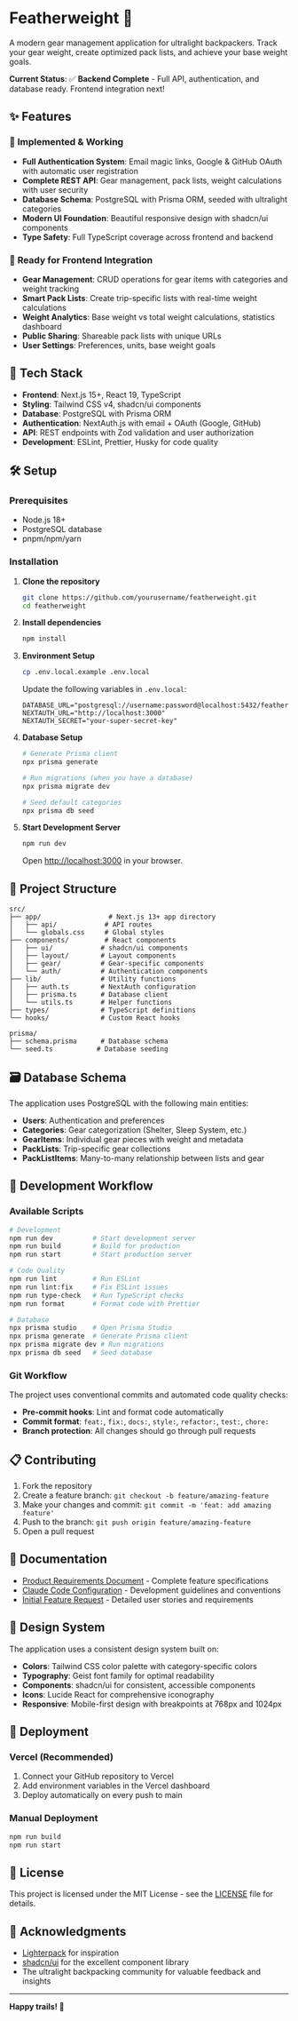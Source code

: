 # Featherweight 🎒

A modern gear management application for ultralight backpackers. Track your gear weight, create optimized pack lists, and achieve your base weight goals.

**Current Status**: ✅ **Backend Complete** - Full API, authentication, and database ready. Frontend integration next!

## ✨ Features

### 🎯 **Implemented & Working**

- **Full Authentication System**: Email magic links, Google & GitHub OAuth with automatic user registration
- **Complete REST API**: Gear management, pack lists, weight calculations with user security
- **Database Schema**: PostgreSQL with Prisma ORM, seeded with ultralight categories
- **Modern UI Foundation**: Beautiful responsive design with shadcn/ui components
- **Type Safety**: Full TypeScript coverage across frontend and backend

### 🔄 **Ready for Frontend Integration**

- **Gear Management**: CRUD operations for gear items with categories and weight tracking
- **Smart Pack Lists**: Create trip-specific lists with real-time weight calculations
- **Weight Analytics**: Base weight vs total weight calculations, statistics dashboard
- **Public Sharing**: Shareable pack lists with unique URLs
- **User Settings**: Preferences, units, base weight goals

## 🚀 Tech Stack

- **Frontend**: Next.js 15+, React 19, TypeScript
- **Styling**: Tailwind CSS v4, shadcn/ui components
- **Database**: PostgreSQL with Prisma ORM
- **Authentication**: NextAuth.js with email + OAuth (Google, GitHub)
- **API**: REST endpoints with Zod validation and user authorization
- **Development**: ESLint, Prettier, Husky for code quality

## 🛠️ Setup

### Prerequisites

- Node.js 18+
- PostgreSQL database
- pnpm/npm/yarn

### Installation

1. **Clone the repository**

   ```bash
   git clone https://github.com/yourusername/featherweight.git
   cd featherweight
   ```

2. **Install dependencies**

   ```bash
   npm install
   ```

3. **Environment Setup**

   ```bash
   cp .env.local.example .env.local
   ```

   Update the following variables in `.env.local`:

   ```env
   DATABASE_URL="postgresql://username:password@localhost:5432/featherweight_dev"
   NEXTAUTH_URL="http://localhost:3000"
   NEXTAUTH_SECRET="your-super-secret-key"
   ```

4. **Database Setup**

   ```bash
   # Generate Prisma client
   npx prisma generate

   # Run migrations (when you have a database)
   npx prisma migrate dev

   # Seed default categories
   npx prisma db seed
   ```

5. **Start Development Server**

   ```bash
   npm run dev
   ```

   Open [http://localhost:3000](http://localhost:3000) in your browser.

## 📁 Project Structure

```
src/
├── app/                 # Next.js 13+ app directory
│   ├── api/            # API routes
│   └── globals.css     # Global styles
├── components/         # React components
│   ├── ui/            # shadcn/ui components
│   ├── layout/        # Layout components
│   ├── gear/          # Gear-specific components
│   └── auth/          # Authentication components
├── lib/               # Utility functions
│   ├── auth.ts        # NextAuth configuration
│   ├── prisma.ts      # Database client
│   └── utils.ts       # Helper functions
├── types/             # TypeScript definitions
└── hooks/             # Custom React hooks

prisma/
├── schema.prisma      # Database schema
└── seed.ts           # Database seeding
```

## 🗃️ Database Schema

The application uses PostgreSQL with the following main entities:

- **Users**: Authentication and preferences
- **Categories**: Gear categorization (Shelter, Sleep System, etc.)
- **GearItems**: Individual gear pieces with weight and metadata
- **PackLists**: Trip-specific gear collections
- **PackListItems**: Many-to-many relationship between lists and gear

## 🎯 Development Workflow

### Available Scripts

```bash
# Development
npm run dev          # Start development server
npm run build        # Build for production
npm run start        # Start production server

# Code Quality
npm run lint         # Run ESLint
npm run lint:fix     # Fix ESLint issues
npm run type-check   # Run TypeScript checks
npm run format       # Format code with Prettier

# Database
npx prisma studio    # Open Prisma Studio
npx prisma generate  # Generate Prisma client
npx prisma migrate dev # Run migrations
npx prisma db seed   # Seed database
```

### Git Workflow

The project uses conventional commits and automated code quality checks:

- **Pre-commit hooks**: Lint and format code automatically
- **Commit format**: `feat:`, `fix:`, `docs:`, `style:`, `refactor:`, `test:`, `chore:`
- **Branch protection**: All changes should go through pull requests

## 📋 Contributing

1. Fork the repository
2. Create a feature branch: `git checkout -b feature/amazing-feature`
3. Make your changes and commit: `git commit -m 'feat: add amazing feature'`
4. Push to the branch: `git push origin feature/amazing-feature`
5. Open a pull request

## 📖 Documentation

- [Product Requirements Document](./PRD.md) - Complete feature specifications
- [Claude Code Configuration](./CLAUDE.md) - Development guidelines and conventions
- [Initial Feature Request](./INITIAL.md) - Detailed user stories and requirements

## 🎨 Design System

The application uses a consistent design system built on:

- **Colors**: Tailwind CSS color palette with category-specific colors
- **Typography**: Geist font family for optimal readability
- **Components**: shadcn/ui for consistent, accessible components
- **Icons**: Lucide React for comprehensive iconography
- **Responsive**: Mobile-first design with breakpoints at 768px and 1024px

## 🚀 Deployment

### Vercel (Recommended)

1. Connect your GitHub repository to Vercel
2. Add environment variables in the Vercel dashboard
3. Deploy automatically on every push to main

### Manual Deployment

```bash
npm run build
npm run start
```

## 📄 License

This project is licensed under the MIT License - see the [LICENSE](LICENSE) file for details.

## 🙏 Acknowledgments

- [Lighterpack](https://lighterpack.com) for inspiration
- [shadcn/ui](https://ui.shadcn.com) for the excellent component library
- The ultralight backpacking community for valuable feedback and insights

---

**Happy trails! 🥾**
